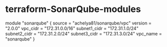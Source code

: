 # terraform-SonarQube-modules

module "sonarqube" {
  source  = "achelya81/sonarqube/vpc"
  version = "2.0.0"
  vpc_cidr = "172.31.0.0/16"
  subnet1_cidr = "172.31.1.0/24"
  subnet2_cidr = "172.31.2.0/24"
  subnet3_cidr = "172.31.3.0/24"
  vpc_name = "sonarqube"
}